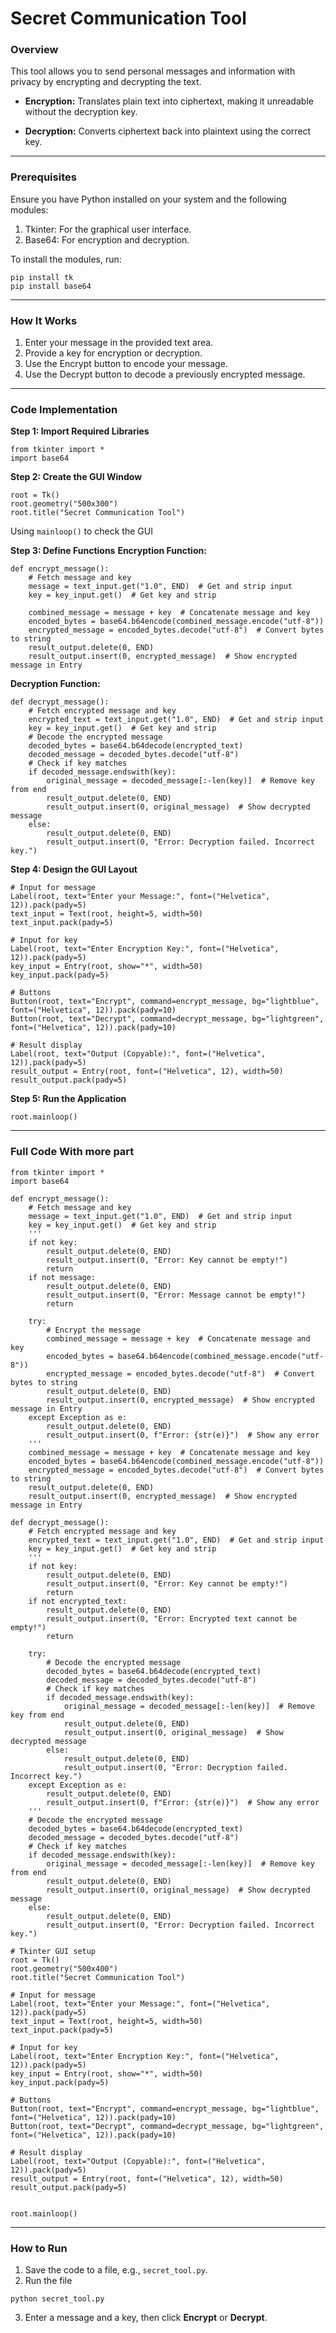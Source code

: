 # Secret Communication Tool
### Overview
This tool allows you to send personal messages and information with privacy by encrypting and decrypting the text.

* **Encryption:** Translates plain text into ciphertext, making it unreadable without the decryption key.

* **Decryption:** Converts ciphertext back into plaintext using the correct key.

---

### Prerequisites
Ensure you have Python installed on your system and the following modules:

1. Tkinter: For the graphical user interface.
2. Base64: For encryption and decryption.

To install the modules, run:

```
pip install tk
pip install base64
```

---

### How It Works
1. Enter your message in the provided text area.
2. Provide a key for encryption or decryption.
3. Use the Encrypt button to encode your message.
4. Use the Decrypt button to decode a previously encrypted message.

---

### Code Implementation
**Step 1: Import Required Libraries**
```
from tkinter import *
import base64
```
**Step 2: Create the GUI Window**
```
root = Tk()
root.geometry("500x300")
root.title("Secret Communication Tool")
```
Using `mainloop()` to check the GUI

**Step 3: Define Functions**
**Encryption Function:**
```
def encrypt_message():
    # Fetch message and key
    message = text_input.get("1.0", END)  # Get and strip input
    key = key_input.get()  # Get key and strip

    combined_message = message + key  # Concatenate message and key
    encoded_bytes = base64.b64encode(combined_message.encode("utf-8"))
    encrypted_message = encoded_bytes.decode("utf-8")  # Convert bytes to string
    result_output.delete(0, END)
    result_output.insert(0, encrypted_message)  # Show encrypted message in Entry
```
**Decryption Function:**
```
def decrypt_message():
    # Fetch encrypted message and key
    encrypted_text = text_input.get("1.0", END)  # Get and strip input
    key = key_input.get()  # Get key and strip
    # Decode the encrypted message
    decoded_bytes = base64.b64decode(encrypted_text)
    decoded_message = decoded_bytes.decode("utf-8")
    # Check if key matches
    if decoded_message.endswith(key):
        original_message = decoded_message[:-len(key)]  # Remove key from end
        result_output.delete(0, END)
        result_output.insert(0, original_message)  # Show decrypted message
    else:
        result_output.delete(0, END)
        result_output.insert(0, "Error: Decryption failed. Incorrect key.")
```
**Step 4: Design the GUI Layout**
```
# Input for message
Label(root, text="Enter your Message:", font=("Helvetica", 12)).pack(pady=5)
text_input = Text(root, height=5, width=50)
text_input.pack(pady=5)

# Input for key
Label(root, text="Enter Encryption Key:", font=("Helvetica", 12)).pack(pady=5)
key_input = Entry(root, show="*", width=50)
key_input.pack(pady=5)

# Buttons
Button(root, text="Encrypt", command=encrypt_message, bg="lightblue", font=("Helvetica", 12)).pack(pady=10)
Button(root, text="Decrypt", command=decrypt_message, bg="lightgreen", font=("Helvetica", 12)).pack(pady=10)

# Result display
Label(root, text="Output (Copyable):", font=("Helvetica", 12)).pack(pady=5)
result_output = Entry(root, font=("Helvetica", 12), width=50)
result_output.pack(pady=5)
```
**Step 5: Run the Application**
```
root.mainloop()
```

---

### Full Code With more part
```
from tkinter import *
import base64

def encrypt_message():
    # Fetch message and key
    message = text_input.get("1.0", END)  # Get and strip input
    key = key_input.get()  # Get key and strip
    '''
    if not key:
        result_output.delete(0, END)
        result_output.insert(0, "Error: Key cannot be empty!")
        return
    if not message:
        result_output.delete(0, END)
        result_output.insert(0, "Error: Message cannot be empty!")
        return
    
    try:
        # Encrypt the message
        combined_message = message + key  # Concatenate message and key
        encoded_bytes = base64.b64encode(combined_message.encode("utf-8"))
        encrypted_message = encoded_bytes.decode("utf-8")  # Convert bytes to string
        result_output.delete(0, END)
        result_output.insert(0, encrypted_message)  # Show encrypted message in Entry
    except Exception as e:
        result_output.delete(0, END)
        result_output.insert(0, f"Error: {str(e)}")  # Show any error
    '''
    combined_message = message + key  # Concatenate message and key
    encoded_bytes = base64.b64encode(combined_message.encode("utf-8"))
    encrypted_message = encoded_bytes.decode("utf-8")  # Convert bytes to string
    result_output.delete(0, END)
    result_output.insert(0, encrypted_message)  # Show encrypted message in Entry

def decrypt_message():
    # Fetch encrypted message and key
    encrypted_text = text_input.get("1.0", END)  # Get and strip input
    key = key_input.get()  # Get key and strip
    '''
    if not key:
        result_output.delete(0, END)
        result_output.insert(0, "Error: Key cannot be empty!")
        return
    if not encrypted_text:
        result_output.delete(0, END)
        result_output.insert(0, "Error: Encrypted text cannot be empty!")
        return
    
    try:
        # Decode the encrypted message
        decoded_bytes = base64.b64decode(encrypted_text)
        decoded_message = decoded_bytes.decode("utf-8")
        # Check if key matches
        if decoded_message.endswith(key):
            original_message = decoded_message[:-len(key)]  # Remove key from end
            result_output.delete(0, END)
            result_output.insert(0, original_message)  # Show decrypted message
        else:
            result_output.delete(0, END)
            result_output.insert(0, "Error: Decryption failed. Incorrect key.")
    except Exception as e:
        result_output.delete(0, END)
        result_output.insert(0, f"Error: {str(e)}")  # Show any error
    '''
    # Decode the encrypted message
    decoded_bytes = base64.b64decode(encrypted_text)
    decoded_message = decoded_bytes.decode("utf-8")
    # Check if key matches
    if decoded_message.endswith(key):
        original_message = decoded_message[:-len(key)]  # Remove key from end
        result_output.delete(0, END)
        result_output.insert(0, original_message)  # Show decrypted message
    else:
        result_output.delete(0, END)
        result_output.insert(0, "Error: Decryption failed. Incorrect key.")

# Tkinter GUI setup
root = Tk()
root.geometry("500x400")
root.title("Secret Communication Tool")

# Input for message
Label(root, text="Enter your Message:", font=("Helvetica", 12)).pack(pady=5)
text_input = Text(root, height=5, width=50)
text_input.pack(pady=5)

# Input for key
Label(root, text="Enter Encryption Key:", font=("Helvetica", 12)).pack(pady=5)
key_input = Entry(root, show="*", width=50)
key_input.pack(pady=5)

# Buttons
Button(root, text="Encrypt", command=encrypt_message, bg="lightblue", font=("Helvetica", 12)).pack(pady=10)
Button(root, text="Decrypt", command=decrypt_message, bg="lightgreen", font=("Helvetica", 12)).pack(pady=10)

# Result display
Label(root, text="Output (Copyable):", font=("Helvetica", 12)).pack(pady=5)
result_output = Entry(root, font=("Helvetica", 12), width=50)
result_output.pack(pady=5)


root.mainloop()
```

---

### How to Run
1. Save the code to a file, e.g., `secret_tool.py`.
2. Run the file
```
python secret_tool.py
```
3. Enter a message and a key, then click **Encrypt** or **Decrypt**.
